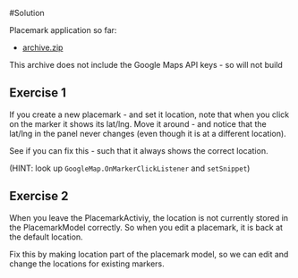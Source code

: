 #Solution

Placemark application so far:

- [archive.zip](archives/archive.zip)

This archive does not include the Google Maps API keys - so will not build


## Exercise 1

If you create a new placemark - and set it location, note that when you click on the marker it shows its lat/lng. Move it around - and notice that the lat/lng in the panel never changes (even though it is at a different location).

See if you can fix this - such that it always shows the correct location.

(HINT: look up `GoogleMap.OnMarkerClickListener` and `setSnippet`)


## Exercise 2

When you leave the PlacemarkActiviy, the location is not currently stored in the PlacemarkModel correctly. So when you edit a placemark, it is back at the default location.

Fix this by making location part of the placemark model, so we can edit and change the locations for existing markers.